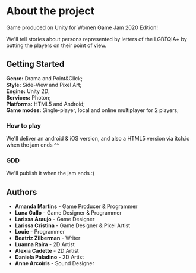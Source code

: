 # About the project

Game produced on Unity for Women Game Jam 2020 Edition!

We'll tell stories about persons represented by letters of the LGBTQIA+ by putting the players on their point of view.

## Getting Started

**Genre:** Drama and Point&Click;<br>
**Style:** Side-View and Pixel Art;<br>
**Engine:** Unity 2D;<br>
**Services:** Photon;<br>
**Platforms:** HTML5 and Android;<br>
**Game modes:** Single-player, local and online multiplayer for 2 players;

### How to play

We'll deliver an android & iOS version, and also a HTML5 version via itch.io when the jam ends ^^ 

### GDD

We'll publish it when the jam ends :)

## Authors

- **Amanda Martins** - Game Producer & Programmer
- **Luna Gallo** - Game Designer & Programmer
- **Larissa Araujo** - Game Designer
- **Larissa Cristina** - Game Designer & Pixel Artist
- **Louie** - Programmer
- **Beatriz Zilberman** - Writer
- **Luanna Raira** - 2D Artist
- **Alexia Cadette** - 2D Artist
- **Daniela Paladino** - 2D Artist
- **Anne Arcoíris** - Sound Designer
